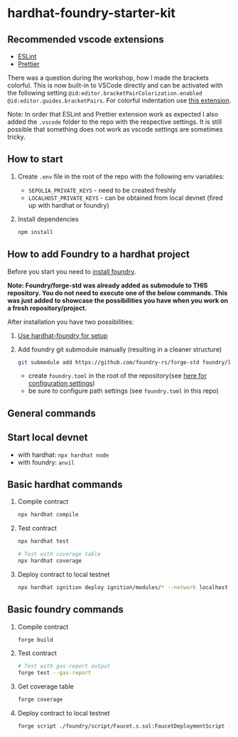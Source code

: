 # hardhat-foundry-starter-kit

## Recommended vscode extensions

* [ESLint](https://marketplace.visualstudio.com/items?itemName=dbaeumer.vscode-eslint)
* [Prettier](https://marketplace.visualstudio.com/items?itemName=esbenp.prettier-vscode)

There was a question during the workshop, how I made the brackets colorful. This is now built-in to VSCode directly and can be activated with the following setting `@id:editor.bracketPairColorization.enabled @id:editor.guides.bracketPairs`. For colorful indentation use [this extension](https://marketplace.visualstudio.com/items?itemName=oderwat.indent-rainbow).

Note: In order that ESLint and Prettier extension work as expected I also added the `.vscode` folder to the repo with the respective settings. It is still possible that something does not work as vscode settings are sometimes tricky.

## How to start

1. Create `.env` file in the root of the repo with the following env variables:
    * `SEPOLIA_PRIVATE_KEYS` - need to be created freshly
    * `LOCALHOST_PRIVATE_KEYS` - can be obtained from local devnet (fired up with hardhat or foundry)

1. Install dependencies

    ```bash
    npm install
    ```

## How to add Foundry to a hardhat project

Before you start you need to [install foundry](https://book.getfoundry.sh/getting-started/installation).

**Note: Foundry/forge-std was already added as submodule to THIS repository. You do not need to execute one of the below commands. This was just added to showcase the possibilities you have when you work on a fresh repository/project.**

After installation you have two possibilities:

1. [Use hardhat-foundry for setup](https://hardhat.org/hardhat-runner/docs/advanced/hardhat-and-foundry#setting-up-a-hybrid-project)
1. Add foundry git submodule manually (resulting in a cleaner structure)

    ```bash
    git submodule add https://github.com/foundry-rs/forge-std foundry/lib/forge-std
    ```

    * create `foundry.toml` in the root of the repository(see [here for configuration settings](https://book.getfoundry.sh/reference/config/))
    * be sure to configure path settings (see `foundry.toml` in this repo)

## General commands

## Start local devnet

* with hardhat: `npx hardhat node`
* with foundry: `anvil`

## Basic hardhat commands

1. Compile contract

    ```bash
    npx hardhat compile
    ```

1. Test contract

    ```bash
    npx hardhat test

    # Test with coverage table
    npx hardhat coverage
    ```

1. Deploy contract to local testnet

    ```bash
    npx hardhat ignition deploy ignition/modules/* --network localhost
    ```

## Basic foundry commands

1. Compile contract

    ```bash
    forge build
    ```

1. Test contract

    ```bash
    # Test with gas-report output
    forge test --gas-report
    ```

1. Get coverage table

    ```bash
    forge coverage
    ```

1. Deploy contract to local testnet

    ```bash
    forge script ./foundry/script/Faucet.s.sol:FaucetDeploymentScript --rpc-url localhost --broadcast
    ```
